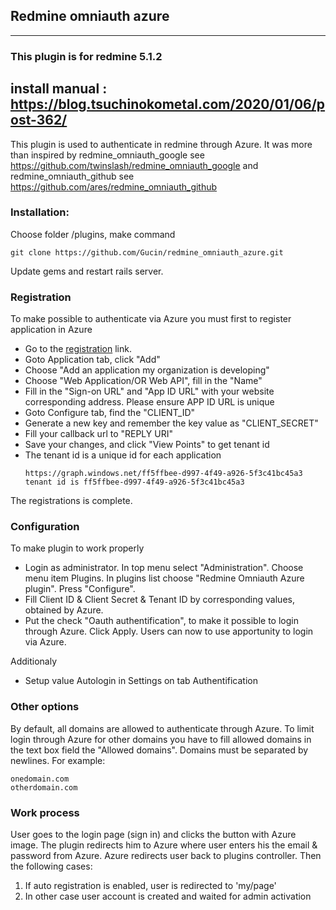 ## Redmine omniauth azure
---------------------------------------------------------------------------------------
### This plugin is for redmine 5.1.2

install manual : https://blog.tsuchinokometal.com/2020/01/06/post-362/
---------------------------------------------------------------------------------------
This plugin is used to authenticate in redmine through Azure.
It was more than inspired by redmine_omniauth_google see https://github.com/twinslash/redmine_omniauth_google and redmine_omniauth_github see https://github.com/ares/redmine_omniauth_github

### Installation:

Choose folder /plugins, make command

```console
git clone https://github.com/Gucin/redmine_omniauth_azure.git
```

Update gems and restart rails server.

### Registration

To make possible to authenticate via Azure you must first to register application in Azure

* Go to the [registration](https://manage.windowsazure.com) link.
* Goto Application tab, click "Add" 
* Choose "Add an application my organization is developing"
* Choose "Web Application/OR Web API", fill in the "Name"
* Fill in the "Sign-on URL" and "App ID URL" with your website corresponding address. Please ensure APP ID URL is unique
* Goto Configure tab, find the "CLIENT_ID" 
* Generate a new key and remember the key value as "CLIENT_SECRET"
* Fill your callback url to "REPLY URI"
* Save your changes, and click "View Points" to get tenant id
* The tenant id is a unique id for each application
  ```
  https://graph.windows.net/ff5ffbee-d997-4f49-a926-5f3c41bc45a3
  tenant id is ff5ffbee-d997-4f49-a926-5f3c41bc45a3
  ```
The registrations is complete.

### Configuration

To make plugin to work properly

* Login as administrator. In top menu select "Administration". Choose menu item Plugins. In plugins list choose "Redmine Omniauth Azure plugin". Press "Configure".
* Fill Сlient ID & Client Secret & Tenant ID by corresponding values, obtained by Azure.
* Put the check "Oauth authentification", to make it possible to login through Azure. Click Apply. Users can now to use apportunity to login via Azure.

Additionaly
* Setup value Autologin in Settings on tab Authentification

### Other options

By default, all domains are allowed to authenticate through Azure.
To limit login through Azure for other domains you have to fill allowed domains in the text box field the "Allowed domains". Domains must be separated by newlines. For example:

```text
onedomain.com
otherdomain.com
```

### Work process

User goes to the login page (sign in) and clicks the button with Azure image. The plugin redirects him to Azure where user enters his the еmail & password from Azure. Azure redirects user back to plugins controller. Then the following cases:
1. If auto registration is enabled, user is redirected to 'my/page'
2. In other case user account is created and waited for admin activation
